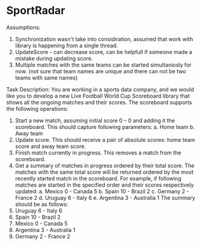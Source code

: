# SportRadar

Assumptions:

1. Synchronization wasn't take into considiration, assumed that work with library is happening from a single thread.
2. UpdateScore - can decrease score, can be helpfull if someone made a mistake during updating score.
3. Multiple matches with the same teams can be started simultaniosly for now. (not sure that team names are unique and there can not be two teams with same names)

Task Description:
You are working in a sports data company, and we would like you to develop a new Live Football
World Cup Scoreboard library that shows all the ongoing matches and their scores.
The scoreboard supports the following operations:
  1. Start a new match, assuming initial score 0 – 0 and adding it the scoreboard.
This should capture following parameters:
  a. Home team
  b. Away team
2. Update score. This should receive a pair of absolute scores: home team score and away team score.
3. Finish match currently in progress. This removes a match from the scoreboard.
4. Get a summary of matches in progress ordered by their total score. The matches with the
same total score will be returned ordered by the most recently started match in the
scoreboard.
For example, if following matches are started in the specified order and their scores
respectively updated:
a. Mexico 0 - Canada 5
b. Spain 10 - Brazil 2
c. Germany 2 - France 2
d. Uruguay 6 - Italy 6
e. Argentina 3 - Australia 1
The summary should be as follows:
1. Uruguay 6 - Italy 6
2. Spain 10 - Brazil 2
3. Mexico 0 - Canada 5
4. Argentina 3 - Australia 1
5. Germany 2 - France 2

